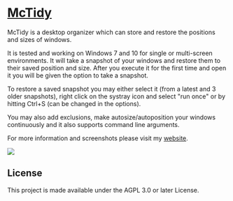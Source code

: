 
# [McTidy](http://www.dnkoukas.xyz)

McTidy is a desktop organizer which can store and restore the positions and sizes of windows.

It is tested and working on Windows 7 and 10 for single or multi-screen environments.
It will take a snapshot of your windows and restore them to their saved position and size.
After you execute it for the first time and open it you will be given the option to take a snapshot. 

To restore a saved snapshot you may either select it (from a latest and 3 older snapshots), right click on the systray icon and select "run once" or by hitting Ctrl+S (can be changed in the options).

You may also add exclusions, make autosize/autoposition your windows continuously and it also supports command line arguments.

For more information and screenshots please visit my [website](https://www.dnkoukas.xyz/mctidy/).

![](http://www.dnkoukas.xyz/imgshr/main.JPG)

## License

This project is made available under the AGPL 3.0 or later License.
